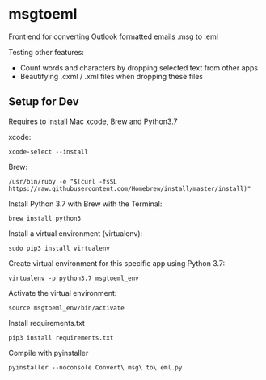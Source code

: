 # msgtoeml
Front end for converting Outlook formatted emails .msg to .eml

Testing other features:
- Count words and characters by dropping selected text from other apps
- Beautifying .cxml / .xml files when dropping these files

## Setup for Dev
Requires to install Mac xcode, Brew and Python3.7

xcode:

`xcode-select --install`

Brew:

`/usr/bin/ruby -e "$(curl -fsSL https://raw.githubusercontent.com/Homebrew/install/master/install)"`

Install Python 3.7 with Brew with the Terminal:

`brew install python3`

Install a virtual environment (virtualenv):

`sudo pip3 install virtualenv`

Create virtual environment for this specific app using Python 3.7:

`virtualenv -p python3.7 msgtoeml_env`

Activate the virtual environment:

`source msgtoeml_env/bin/activate`

Install requirements.txt

`pip3 install requirements.txt`

Compile with pyinstaller

`pyinstaller --noconsole Convert\ msg\ to\ eml.py`



